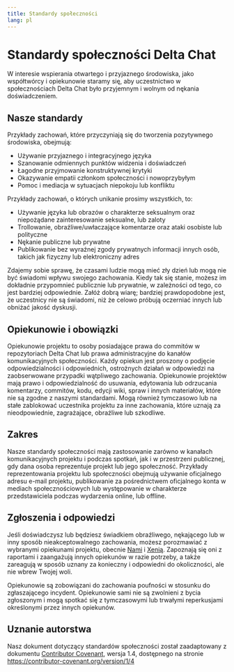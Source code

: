 ```yaml
---
title: Standardy społeczności
lang: pl
---
```


# Standardy społeczności Delta Chat

W interesie wspierania otwartego i przyjaznego środowiska, jako współtwórcy i opiekunowie staramy się, aby uczestnictwo w społecznościach Delta Chat było przyjemnym i wolnym od nękania doświadczeniem.


## Nasze standardy

Przykłady zachowań, które przyczyniają się do tworzenia pozytywnego środowiska, obejmują:

* Używanie przyjaznego i integracyjnego języka
* Szanowanie odmiennych punktów widzenia i doświadczeń
* Łagodne przyjmowanie konstruktywnej krytyki
* Okazywanie empatii członkom społeczności i nowoprzybyłym
* Pomoc i mediacja w sytuacjach niepokoju lub konfliktu

Przykłady zachowań, o których unikanie prosimy wszystkich, to:

* Używanie języka lub obrazów o charakterze seksualnym oraz niepożądane zainteresowanie seksualne, lub zaloty
* Trollowanie, obraźliwe/uwłaczające komentarze oraz ataki osobiste lub polityczne
* Nękanie publiczne lub prywatne
* Publikowanie bez wyraźnej zgody prywatnych informacji innych osób, takich jak fizyczny lub elektroniczny adres

Zdajemy sobie sprawę, że czasami ludzie mogą mieć zły dzień lub mogą nie być świadomi wpływu swojego zachowania. Kiedy tak się stanie, możesz im dokładnie przypomnieć publicznie lub prywatnie, w zależności od tego, co jest bardziej odpowiednie. Załóż dobrą wiarę; bardziej prawdopodobne jest, że uczestnicy nie są świadomi, niż że celowo próbują oczerniać innych lub obniżać jakość dyskusji.


## Opiekunowie i obowiązki

Opiekunowie projektu to osoby posiadające prawa do commitów w repozytoriach Delta Chat lub prawa administracyjne do kanałów komunikacyjnych społeczności. Każdy opiekun jest proszony o podjęcie odpowiedzialności i odpowiednich, ostrożnych działań w odpowiedzi na zaobserwowane przypadki wątpliwego zachowania. Opiekunowie projektów mają prawo i odpowiedzialność do usuwania, edytowania lub odrzucania komentarzy, commitów, kodu, edycji wiki, spraw i innych materiałów, które nie są zgodne z naszymi standardami. Mogą również tymczasowo lub na stałe zablokować uczestnika projektu za inne zachowania, które uznają za nieodpowiednie, zagrażające, obraźliwe lub szkodliwe.

## Zakres

Nasze standardy społeczności mają zastosowanie zarówno w kanałach komunikacyjnych projektu i podczas spotkań, jak i w przestrzeni publicznej, gdy dana osoba reprezentuje projekt lub jego społeczność. Przykłady reprezentowania projektu lub społeczności obejmują używanie oficjalnego adresu e-mail projektu, publikowanie za pośrednictwem oficjalnego konta w mediach społecznościowych lub występowanie w charakterze przedstawiciela podczas wydarzenia online, lub offline.

## Zgłoszenia i odpowiedzi

Jeśli doświadczysz lub będziesz świadkiem obraźliwego, nękającego lub w inny sposób nieakceptowalnego zachowania, możesz porozmawiać z wybranymi opiekunami projektu, obecnie [Nami](mailto:missytake@systemli.org) i [Xenią](mailto:ksenia@transcyberian.org). Zapoznają się oni z raportami i zaangażują innych opiekunów w razie potrzeby, a także zareagują w sposób uznany za konieczny i odpowiedni do okoliczności, ale nie wbrew Twojej woli.

Opiekunowie są zobowiązani do zachowania poufności w stosunku do zgłaszającego incydent. Opiekunowie sami nie są zwolnieni z bycia zgłoszonym i mogą spotkać się z tymczasowymi lub trwałymi reperkusjami określonymi przez innych opiekunów.


## Uznanie autorstwa

Nasz dokument dotyczący standardów społeczności został zaadaptowany z dokumentu [Contributor Covenant](https://contributor-covenant.org), wersja 1.4, dostępnego na stronie <https://contributor-covenant.org/version/1/4>
